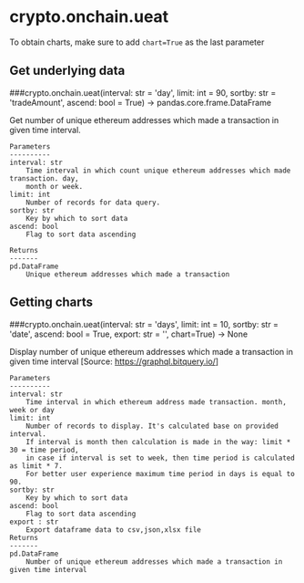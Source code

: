 # crypto.onchain.ueat

To obtain charts, make sure to add `chart=True` as the last parameter

## Get underlying data 
###crypto.onchain.ueat(interval: str = 'day', limit: int = 90, sortby: str = 'tradeAmount', ascend: bool = True) -> pandas.core.frame.DataFrame

Get number of unique ethereum addresses which made a transaction in given time interval.

    Parameters
    ----------
    interval: str
        Time interval in which count unique ethereum addresses which made transaction. day,
        month or week.
    limit: int
        Number of records for data query.
    sortby: str
        Key by which to sort data
    ascend: bool
        Flag to sort data ascending

    Returns
    -------
    pd.DataFrame
        Unique ethereum addresses which made a transaction

## Getting charts 
###crypto.onchain.ueat(interval: str = 'days', limit: int = 10, sortby: str = 'date', ascend: bool = True, export: str = '', chart=True) -> None

Display number of unique ethereum addresses which made a transaction in given time interval
     [Source: https://graphql.bitquery.io/]

    Parameters
    ----------
    interval: str
        Time interval in which ethereum address made transaction. month, week or day
    limit: int
        Number of records to display. It's calculated base on provided interval.
        If interval is month then calculation is made in the way: limit * 30 = time period,
        in case if interval is set to week, then time period is calculated as limit * 7.
        For better user experience maximum time period in days is equal to 90.
    sortby: str
        Key by which to sort data
    ascend: bool
        Flag to sort data ascending
    export : str
        Export dataframe data to csv,json,xlsx file
    Returns
    -------
    pd.DataFrame
        Number of unique ethereum addresses which made a transaction in given time interval

